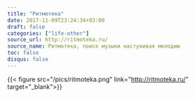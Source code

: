 ```yaml
---
title: "Ритмотека"
date: 2017-11-09T23:24:34+03:00
draft: false
categories: ["life-other"]
source_url: http://ritmoteka.ru/
source_name: Ритмотека, поиск музыки настукивая мелодию
toc: false
disqus: false
---
```


{{< figure src="/pics/ritmoteka.png" link="http://ritmoteka.ru/" target="_blank">}}

<!--more-->
